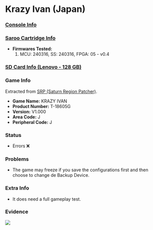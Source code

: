 # Krazy Ivan (Japan)

### [Console Info](../../../../Info/Consoles/VA13/README.md)

### [Saroo Cartridge Info](../../../../Info/Cartridges/RetroGameParadiseStore/1.32F/README.md)

- <b>Firmwares Tested:</b>
  1. MCU: 240316, SS: 240316, FPGA: 05 - v0.4

### [SD Card Info (Lenovo - 128 GB)](../../../../Info/SdCards/Lenovo/128GB/fat32/README.md)

### Game Info

Extracted from [SRP (Saturn Region Patcher)](https://segaxtreme.net/resources/saturn-region-patcher.81/download).

- <b>Game Name:</b> KRAZY IVAN
- <b>Product Number:</b> T-18605G
- <b>Version:</b> V1.000
- <b>Area Code:</b> J
- <b>Peripheral Code:</b> J

### Status

- Errors :x:

### Problems

- The game may freeze if you save the configurations first and then choose to change de Backup Device.

### Extra Info

- It does need a full gameplay test.

### Evidence

[![](https://img.youtube.com/vi/sxezPRxw0h4/0.jpg)](https://www.youtube.com/watch?v=sxezPRxw0h4)
